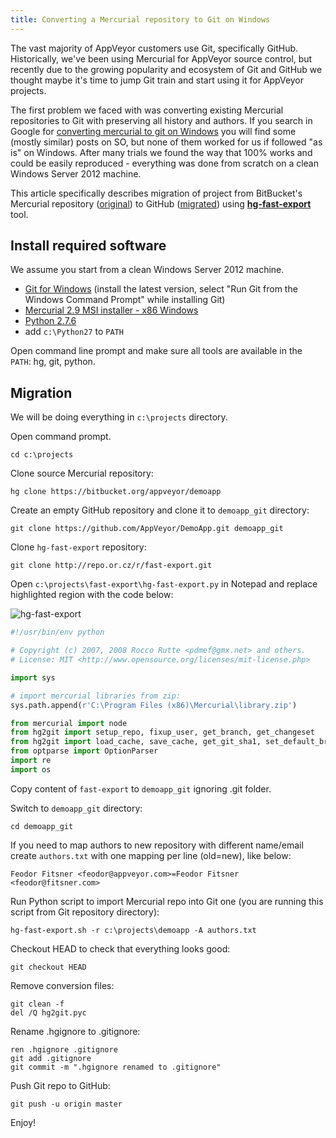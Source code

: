 ```yaml
---
title: Converting a Mercurial repository to Git on Windows
---
```


The vast majority of AppVeyor customers use Git, specifically GitHub. Historically, we've been using
Mercurial for AppVeyor source control, but recently due to the growing popularity and ecosystem of Git
and GitHub we thought maybe it's time to jump Git train and start using it for AppVeyor projects.

The first problem we faced with was converting existing Mercurial repositories to Git with preserving
all history and authors.
If you search in Google for [converting mercurial to git on Windows](https://www.google.ca/search?q=converting+mercurial+to+git+windows&amp;oq=converting+mercurial+to+git+windows) you will find some (mostly similar) posts on SO, but none of them worked for us if followed "as is" on Windows. After many trials we found the way that 100% works and could be easily reproduced - everything was done from scratch on a clean Windows Server 2012 machine.

This article specifically describes migration of project from BitBucket's Mercurial repository ([original](https://bitbucket.org/appveyor/demoapp)) to GitHub ([migrated](https://github.com/AppVeyor/DemoApp)) using **[hg-fast-export](http://repo.or.cz/w/fast-export.git)** tool.

## Install required software

We assume you start from a clean Windows Server 2012 machine.

* [Git for Windows](https://git-scm.com/) (install the latest version, select "Run Git from the Windows Command Prompt" while installing Git)
* [Mercurial 2.9 MSI installer - x86 Windows](https://www.mercurial-scm.org/downloads)
* [Python 2.7.6](https://www.python.org/downloads/)
* add `c:\Python27` to `PATH`

Open command line prompt and make sure all tools are available in the `PATH`: hg, git, python.

## Migration

We will be doing everything in `c:\projects` directory.

Open command prompt.

```text
cd c:\projects
```

Clone source Mercurial repository:

```text
hg clone https://bitbucket.org/appveyor/demoapp
```

Create an empty GitHub repository and clone it to `demoapp_git` directory:

```text
git clone https://github.com/AppVeyor/DemoApp.git demoapp_git
```

Clone `hg-fast-export` repository:

```text
git clone http://repo.or.cz/r/fast-export.git
```

Open `c:\projects\fast-export\hg-fast-export.py` in Notepad and replace highlighted region with the code below:

![hg-fast-export](/assets/images/posts/hg-to-git/hg-fast-export.png)

```python
#!/usr/bin/env python

# Copyright (c) 2007, 2008 Rocco Rutte <pdmef@gmx.net> and others.
# License: MIT <http://www.opensource.org/licenses/mit-license.php>

import sys

# import mercurial libraries from zip:
sys.path.append(r'C:\Program Files (x86)\Mercurial\library.zip')

from mercurial import node
from hg2git import setup_repo, fixup_user, get_branch, get_changeset
from hg2git import load_cache, save_cache, get_git_sha1, set_default_branch, set_origin_name
from optparse import OptionParser
import re
import os
```

Copy content of `fast-export` to `demoapp_git` ignoring .git folder.

Switch to `demoapp_git` directory:

```text
cd demoapp_git
```

If you need to map authors to new repository with different name/email create `authors.txt` with one mapping per line (old=new), like below:

```text
Feodor Fitsner <feodor@appveyor.com>=Feodor Fitsner <feodor@fitsner.com>
```

Run Python script to import Mercurial repo into Git one (you are running this script from Git repository directory):

```text
hg-fast-export.sh -r c:\projects\demoapp -A authors.txt
```

Checkout HEAD to check that everything looks good:

```text
git checkout HEAD
```

Remove conversion files:

```text
git clean -f
del /Q hg2git.pyc
```

Rename .hgignore to .gitignore:

```text
ren .hgignore .gitignore
git add .gitignore
git commit -m ".hgignore renamed to .gitignore"
```

Push Git repo to GitHub:

```text
git push -u origin master
```

Enjoy!
